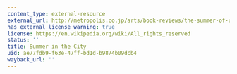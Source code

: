 ```yaml
---
content_type: external-resource
external_url: http://metropolis.co.jp/arts/book-reviews/the-summer-of-ubume/
has_external_license_warning: true
license: https://en.wikipedia.org/wiki/All_rights_reserved
status: ''
title: Summer in the City
uid: ae77fdb9-f63e-47ff-bd1d-b9874b09dcb4
wayback_url: ''
---
```

